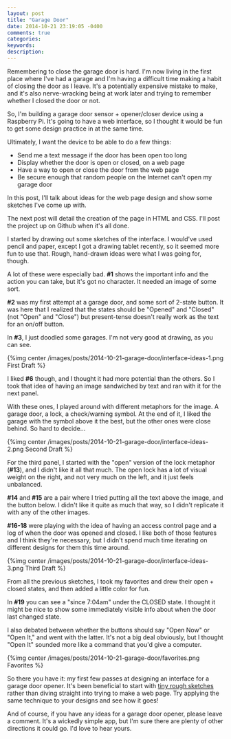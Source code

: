 ```yaml
---
layout: post
title: "Garage Door"
date: 2014-10-21 23:19:05 -0400
comments: true
categories:
keywords:
description:
---
```


Remembering to close the garage door is hard. I'm now living in the first place where I've had a garage and I'm having a difficult time making a habit of closing the door as I leave. It's a potentially expensive mistake to make, and it's also nerve-wracking being at work later and trying to remember whether I closed the door or not.

So, I'm building a garage door sensor + opener/closer device using a Raspberry Pi. It's going to have a web interface, so I thought it would be fun to get some design practice in at the same time.

Ultimately, I want the device to be able to do a few things:

- Send me a text message if the door has been open too long
- Display whether the door is open or closed, on a web page
- Have a way to open or close the door from the web page
- Be secure enough that random people on the Internet can't open my garage door

In this post, I'll talk about ideas for the web page design and show some sketches I've come up with.

The next post will detail the creation of the page in HTML and CSS. I'll post the project up on Github when it's all done.

I started by drawing out some sketches of the interface. I would've used pencil and paper, except I got a drawing tablet recently, so it seemed more fun to use that. Rough, hand-drawn ideas were what I was going for, though.

A lot of these were especially bad. **#1** shows the important info and the action you can take, but it's got no character. It needed an image of some sort.

**#2** was my first attempt at a garage door, and some sort of 2-state button. It was here that I realized that the states should be "Opened" and "Closed" (not "Open" and "Close") but present-tense doesn't really work as the text for an on/off button.

In **#3**, I just doodled some garages. I'm not very good at drawing, as you can see.

{%img center /images/posts/2014-10-21-garage-door/interface-ideas-1.png First Draft %}

I liked **#6** though, and I thought it had more potential than the others. So I took that idea of having an image sandwiched by text and ran with it for the next panel.

With these ones, I played around with different metaphors for the image. A garage door, a lock, a check/warning symbol. At the end of it, I liked the garage with the symbol above it the best, but the other ones were close behind. So hard to decide...

{%img center /images/posts/2014-10-21-garage-door/interface-ideas-2.png Second Draft %}

For the third panel, I started with the "open" version of the lock metaphor (**#13**), and I didn't like it all that much. The open lock has a lot of visual weight on the right, and not very much on the left, and it just feels unbalanced.

**#14** and **#15** are a pair where I tried putting all the text above the image, and the button below. I didn't like it quite as much that way, so I didn't replicate it with any of the other images.

**#16-18** were playing with the idea of having an access control page and a log of when the door was opened and closed. I like both of those features and I think they're necessary, but I didn't spend much time iterating on different designs for them this time around.

{%img center /images/posts/2014-10-21-garage-door/interface-ideas-3.png Third Draft %}

From all the previous sketches, I took my favorites and drew their open + closed states, and then added a little color for fun.

In **#19** you can see a "since 7:04am" under the CLOSED state. I thought it might be nice to show some immediately visible info about when the door last changed state.

I also debated between whether the buttons should say "Open Now" or "Open It," and went with the latter. It's not a big deal obviously, but I thought "Open It" sounded more like a command that you'd give a computer.

{%img center /images/posts/2014-10-21-garage-door/favorites.png Favorites %}

So there you have it: my first few passes at designing an interface for a garage door opener. It's been beneficial to start with [tiny rough sketches](/tiny-page-layouts) rather than diving straight into trying to make a web page. Try applying the same technique to your designs and see how it goes!

And of course, if you have any ideas for a garage door opener, please leave a comment. It's a wickedly simple app, but I'm sure there are plenty of other directions it could go. I'd love to hear yours.
